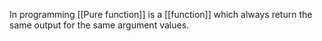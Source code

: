 In programming [[Pure function]] is a [[function]] which always return the same output for the same argument values.